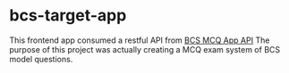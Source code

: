 # bcs-target-app
This frontend app consumed a restful API from [BCS MCQ App API](https://github.com/rezwan2525/bcs-mcq-app-api)
The purpose of this project was actually creating a MCQ exam system of BCS model questions.
